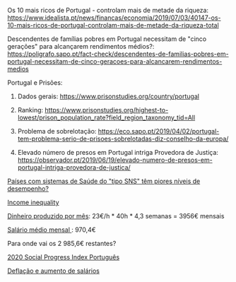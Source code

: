 Os 10 mais ricos de Portugal - controlam mais de metade da riqueza: https://www.idealista.pt/news/financas/economia/2019/07/03/40147-os-10-mais-ricos-de-portugal-controlam-mais-de-metade-da-riqueza-total

Descendentes de famílias pobres em Portugal necessitam de "cinco gerações" para alcançarem rendimentos médios?: https://poligrafo.sapo.pt/fact-check/descendentes-de-familias-pobres-em-portugal-necessitam-de-cinco-geracoes-para-alcancarem-rendimentos-medios

Portugal e Prisões:

1. Dados gerais: https://www.prisonstudies.org/country/portugal

2. Ranking: https://www.prisonstudies.org/highest-to-lowest/prison_population_rate?field_region_taxonomy_tid=All

3. Problema de sobrelotação: https://eco.sapo.pt/2019/04/02/portugal-tem-problema-serio-de-prisoes-sobrelotadas-diz-conselho-da-europa/

4. Elevado número de presos em Portugal intriga Provedora de Justiça: https://observador.pt/2019/06/19/elevado-numero-de-presos-em-portugal-intriga-provedora-de-justica/

[Países com sistemas de Saúde do "tipo SNS" têm piores níveis de desempenho?](https://poligrafo.sapo.pt/fact-check/paises-com-sistemas-de-saude-do-tipo-sns-tem-piores-niveis-de-desempenho)

[Income inequality](https://wid.world/country/portugal/)



[Dinheiro produzido por mês](https://www.pordata.pt/Europa/Produtividade+do+trabalho+por+hora+trabalhada+(Euro)-3019): 23€/h * 40h * 4,3 semanas = 3956€ mensais

[Salário médio mensal ](https://www.pordata.pt/Portugal/Salário+médio+mensal+dos+trabalhadores+por+conta+de+outrem+remuneração+base+e+ganho-857): 970,4€ 

Para onde vai os 2 985,6€ restantes?

[2020 Social Progress Index Português](https://www.socialprogress.org/?tab=2&code=PRT)

[Deflação e aumento de salários](http://economiax.blogspot.com/2017/01/a-inflacao-em-portugal-e-na-ue.html)

